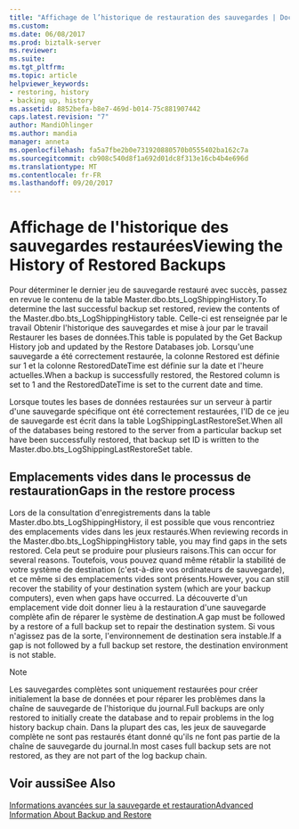 ```yaml
---
title: "Affichage de l’historique de restauration des sauvegardes | Documents Microsoft"
ms.custom: 
ms.date: 06/08/2017
ms.prod: biztalk-server
ms.reviewer: 
ms.suite: 
ms.tgt_pltfrm: 
ms.topic: article
helpviewer_keywords:
- restoring, history
- backing up, history
ms.assetid: 8852befa-b8e7-469d-b014-75c881907442
caps.latest.revision: "7"
author: MandiOhlinger
ms.author: mandia
manager: anneta
ms.openlocfilehash: fa5a7fbe2b0e731920880570b0555402ba162c7a
ms.sourcegitcommit: cb908c540d8f1a692d01dc8f313e16cb4b4e696d
ms.translationtype: MT
ms.contentlocale: fr-FR
ms.lasthandoff: 09/20/2017
---
```

# <a name="viewing-the-history-of-restored-backups"></a><span data-ttu-id="786a6-102">Affichage de l'historique des sauvegardes restaurées</span><span class="sxs-lookup"><span data-stu-id="786a6-102">Viewing the History of Restored Backups</span></span>
<span data-ttu-id="786a6-103">Pour déterminer le dernier jeu de sauvegarde restauré avec succès, passez en revue le contenu de la table Master.dbo.bts_LogShippingHistory.</span><span class="sxs-lookup"><span data-stu-id="786a6-103">To determine the last successful backup set restored, review the contents of the Master.dbo.bts_LogShippingHistory table.</span></span> <span data-ttu-id="786a6-104">Celle-ci est renseignée par le travail Obtenir l'historique des sauvegardes et mise à jour par le travail Restaurer les bases de données.</span><span class="sxs-lookup"><span data-stu-id="786a6-104">This table is populated by the Get Backup History job and updated by the Restore Databases job.</span></span> <span data-ttu-id="786a6-105">Lorsqu'une sauvegarde a été correctement restaurée, la colonne Restored est définie sur 1 et la colonne RestoredDateTime est définie sur la date et l'heure actuelles.</span><span class="sxs-lookup"><span data-stu-id="786a6-105">When a backup is successfully restored, the Restored column is set to 1 and the RestoredDateTime is set to the current date and time.</span></span>  
  
 <span data-ttu-id="786a6-106">Lorsque toutes les bases de données restaurées sur un serveur à partir d'une sauvegarde spécifique ont été correctement restaurées, l'ID de ce jeu de sauvegarde est écrit dans la table LogShippingLastRestoreSet.</span><span class="sxs-lookup"><span data-stu-id="786a6-106">When all of the databases being restored to the server from a particular backup set have been successfully restored, that backup set ID is written to the Master.dbo.bts_LogShippingLastRestoreSet table.</span></span>  
  
## <a name="gaps-in-the-restore-process"></a><span data-ttu-id="786a6-107">Emplacements vides dans le processus de restauration</span><span class="sxs-lookup"><span data-stu-id="786a6-107">Gaps in the restore process</span></span>  
 <span data-ttu-id="786a6-108">Lors de la consultation d'enregistrements dans la table Master.dbo.bts_LogShippingHistory, il est possible que vous rencontriez des emplacements vides dans les jeux restaurés.</span><span class="sxs-lookup"><span data-stu-id="786a6-108">When reviewing records in the Master.dbo.bts_LogShippingHistory table, you may find gaps in the sets restored.</span></span> <span data-ttu-id="786a6-109">Cela peut se produire pour plusieurs raisons.</span><span class="sxs-lookup"><span data-stu-id="786a6-109">This can occur for several reasons.</span></span> <span data-ttu-id="786a6-110">Toutefois, vous pouvez quand même rétablir la stabilité de votre système de destination (c'est-à-dire vos ordinateurs de sauvegarde), et ce même si des emplacements vides sont présents.</span><span class="sxs-lookup"><span data-stu-id="786a6-110">However, you can still recover the stability of your destination system (which are your backup computers), even when gaps have occurred.</span></span> <span data-ttu-id="786a6-111">La découverte d'un emplacement vide doit donner lieu à la restauration d'une sauvegarde complète afin de réparer le système de destination.</span><span class="sxs-lookup"><span data-stu-id="786a6-111">A gap must be followed by a restore of a full backup set to repair the destination system.</span></span> <span data-ttu-id="786a6-112">Si vous n'agissez pas de la sorte, l'environnement de destination sera instable.</span><span class="sxs-lookup"><span data-stu-id="786a6-112">If a gap is not followed by a full backup set restore, the destination environment is not stable.</span></span>  
  
> [!NOTE]
>  <span data-ttu-id="786a6-113">Les sauvegardes complètes sont uniquement restaurées pour créer initialement la base de données et pour réparer les problèmes dans la chaîne de sauvegarde de l'historique du journal.</span><span class="sxs-lookup"><span data-stu-id="786a6-113">Full backups are only restored to initially create the database and to repair problems in the log history backup chain.</span></span> <span data-ttu-id="786a6-114">Dans la plupart des cas, les jeux de sauvegarde complète ne sont pas restaurés étant donné qu'ils ne font pas partie de la chaîne de sauvegarde du journal.</span><span class="sxs-lookup"><span data-stu-id="786a6-114">In most cases full backup sets are not restored, as they are not part of the log backup chain.</span></span>  
  
## <a name="see-also"></a><span data-ttu-id="786a6-115">Voir aussi</span><span class="sxs-lookup"><span data-stu-id="786a6-115">See Also</span></span>  
 [<span data-ttu-id="786a6-116">Informations avancées sur la sauvegarde et restauration</span><span class="sxs-lookup"><span data-stu-id="786a6-116">Advanced Information About Backup and Restore</span></span>](../core/advanced-information-about-backup-and-restore1.md)
